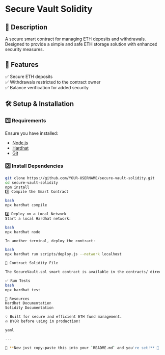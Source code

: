 # Secure Vault Solidity  

## 📌 Description  
A secure smart contract for managing ETH deposits and withdrawals.  
Designed to provide a simple and safe ETH storage solution with enhanced security measures.  

## 🚀 Features  
✅ Secure ETH deposits  
✅ Withdrawals restricted to the contract owner  
✅ Balance verification for added security  

## 🛠️ Setup & Installation  

### 1️⃣ Requirements  
Ensure you have installed:  
- [Node.js](https://nodejs.org/)  
- [Hardhat](https://hardhat.org/)  
- [Git](https://git-scm.com/)  

### 2️⃣ Install Dependencies  
```bash
git clone https://github.com/YOUR-USERNAME/secure-vault-solidity.git  
cd secure-vault-solidity  
npm install  
3️⃣ Compile the Smart Contract

bash
npx hardhat compile  

4️⃣ Deploy on a Local Network
Start a local Hardhat network:

bash
npx hardhat node  

In another terminal, deploy the contract:

bash
npx hardhat run scripts/deploy.js --network localhost  

📜 Contract Solidity File

The SecureVault.sol smart contract is available in the contracts/ directory.

✅ Run Tests
bash
npx hardhat test  

🔗 Resources
Hardhat Documentation
Solidity Documentation

💡 Built for secure and efficient ETH fund management.
🔥 DYOR before using in production!

yaml

---

💾 **Now just copy-paste this into your `README.md` and you're set!** 🚀
